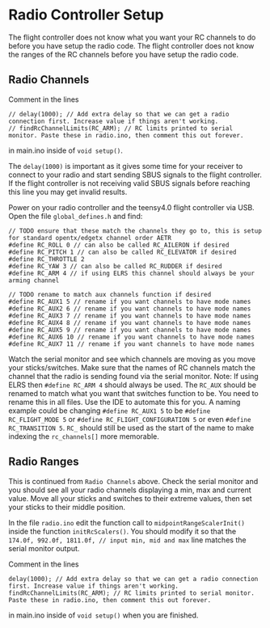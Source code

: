 # Radio Controller Setup
The flight controller does not know what you want your RC channels to do before you have setup the radio code.
The flight controller does not know the ranges of the RC channels before you have setup the radio code.

## Radio Channels
Comment in the lines
```
// delay(1000); // Add extra delay so that we can get a radio connection first. Increase value if things aren't working.
// findRcChannelLimits(RC_ARM); // RC limits printed to serial monitor. Paste these in radio.ino, then comment this out forever.
```
in main.ino inside of `void setup()`.

The `delay(1000)` is important as it gives some time for your receiver to connect to your radio and start sending SBUS signals to the flight controller.
If the flight controller is not receiving valid SBUS signals before reaching this line you may get invalid results.

Power on your radio controller and the teensy4.0 flight controller via USB.
Open the file `global_defines.h` and find:
```
// TODO ensure that these match the channels they go to, this is setup for standard opentx/edgetx channel order AETR
#define RC_ROLL 0 // can also be called RC_AILERON if desired
#define RC_PITCH 1 // can also be called RC_ELEVATOR if desired
#define RC_THROTTLE 2
#define RC_YAW 3 // can also be called RC_RUDDER if desired
#define RC_ARM 4 // if using ELRS this channel should always be your arming channel

// TODO rename to match aux channels function if desired
#define RC_AUX1 5 // rename if you want channels to have mode names
#define RC_AUX2 6 // rename if you want channels to have mode names
#define RC_AUX3 7 // rename if you want channels to have mode names
#define RC_AUX4 8 // rename if you want channels to have mode names
#define RC_AUX5 9 // rename if you want channels to have mode names
#define RC_AUX6 10 // rename if you want channels to have mode names
#define RC_AUX7 11 // rename if you want channels to have mode names
```
Watch the serial monitor and see which channels are moving as you move your sticks/switches.
Make sure that the names of RC channels match the channel that the radio is sending found via the serial monitor.
Note: If using ELRS then `#define RC_ARM 4` should always be used.
The `RC_AUX` should be renamed to match what you want that switches function to be.
You need to rename this in all files. Use the IDE to automate this for you.
A naming example could be changing `#define RC_AUX1 5` to be `#define RC_FLIGHT_MODE 5` 
or `#define RC_FLIGHT_CONFIGURATION 5` or even `#define RC_TRANSITION 5`.
`RC_` should still be used as the start of the name to make indexing the `rc_channels[]` more memorable.


## Radio Ranges
This is continued from `Radio Channels` above.
Check the serial monitor and you should see all your radio channels displaying a min, max and current value.
Move all your sticks and switches to their extreme values, then set your sticks to their middle position.

In the file `radio.ino` edit the function call to `midpointRangeScalerInit()` inside the function `initRcScalers()`.
You should modify it so that the `174.0f, 992.0f, 1811.0f, // input min, mid and max` line matches the serial monitor output.

Comment in the lines 
```
delay(1000); // Add extra delay so that we can get a radio connection first. Increase value if things aren't working.
findRcChannelLimits(RC_ARM); // RC limits printed to serial monitor. Paste these in radio.ino, then comment this out forever.
```
in main.ino inside of `void setup()` when you are finished.